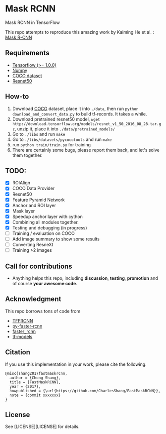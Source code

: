 # Mask RCNN
Mask RCNN in TensorFlow

This repo attempts to reproduce this amazing work by Kaiming He et al. : 
[Mask R-CNN](https://arxiv.org/abs/1703.06870)

## Requirements

- [Tensorflow (>= 1.0.0)](https://www.tensorflow.org/install/install_linux)
- [Numpy](https://github.com/numpy/numpy/blob/master/INSTALL.rst.txt)
- [COCO dataset](http://mscoco.org/dataset/#download)
- [Resnet50](http://download.tensorflow.org/models/resnet_v1_50_2016_08_28.tar.gz)

## How-to
1. Download [COCO](http://mscoco.org/dataset/#download) dataset, place it into `./data`, then run `python download_and_convert_data.py` to build tf-records. It takes a while.
2. Download pretrained resnet50 model, `wget http://download.tensorflow.org/models/resnet_v1_50_2016_08_28.tar.gz`, unzip it, place it into `./data/pretrained_models/`
3. Go to `./libs` and run `make`
4. Go to `./libs/datasets/pycocotools` and run `make`
4. run `python train/train.py` for training
5. There are certainly some bugs, please report them back, and let's solve them together.

## TODO:
- [x] ROIAlign
- [x] COCO Data Provider
- [x] Resnet50
- [x] Feature Pyramid Network
- [x] Anchor and ROI layer
- [x] Mask layer
- [x] Speedup anchor layer with cython
- [x] Combining all modules together.
- [x] Testing and debugging (in progress)
- [ ] Training / evaluation on COCO
- [ ] Add image summary to show some results
- [ ] Converting ResneXt
- [ ] Training >2 images

## Call for contributions
- Anything helps this repo, including **discussion**, **testing**, **promotion** and of course **your awesome code**.

## Acknowledgment
This repo borrows tons of code from 
- [TFFRCNN](https://github.com/CharlesShang/TFFRCNN)
- [py-faster-rcnn](https://github.com/rbgirshick/py-faster-rcnn) 
- [faster_rcnn](https://github.com/ShaoqingRen/faster_rcnn)
- [tf-models](https://github.com/tensorflow/models)

## Citation
If you use this implementation in your work, please cite the following:

```
@misc{shang2017fastmaskrcnn,
  author = {Chong Shang},
  title = {FastMaskRCNN},
  year = {2017},
  howpublished = {\url{https://github.com/CharlesShang/FastMaskRCNN}},
  note = {commit xxxxxxx}
}
```

## License
See [LICENSE][LICENSE] for details.

